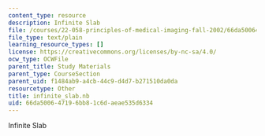 ```yaml
---
content_type: resource
description: Infinite Slab
file: /courses/22-058-principles-of-medical-imaging-fall-2002/66da500647196bb81c6daeae535d6334_infinite_slab.nb
file_type: text/plain
learning_resource_types: []
license: https://creativecommons.org/licenses/by-nc-sa/4.0/
ocw_type: OCWFile
parent_title: Study Materials
parent_type: CourseSection
parent_uid: f1484ab9-a4cb-44c9-d4d7-b271510da0da
resourcetype: Other
title: infinite_slab.nb
uid: 66da5006-4719-6bb8-1c6d-aeae535d6334
---
```

Infinite Slab